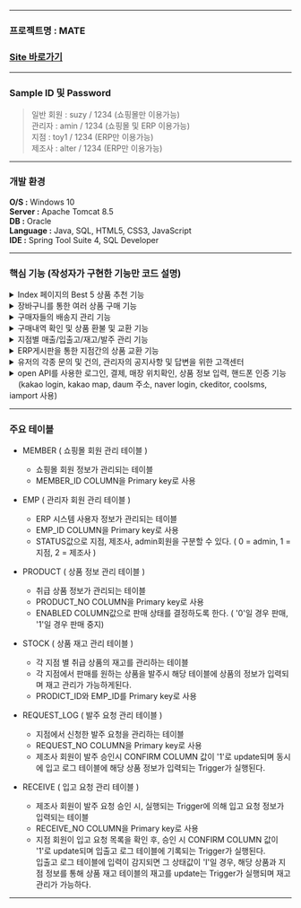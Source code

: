 ----------------------
### 프로젝트명 : MATE
### [Site 바로가기](park.jh92.kro.kr/mate)
----------------------

### Sample ID 및 Password
> 일반 회원 : suzy / 1234 (쇼핑몰만 이용가능) <br>
> 관리자 : amin / 1234 (쇼핑몰 및 ERP 이용가능) <br>
> 지점 : toy1 / 1234 (ERP만 이용가능) <br>
> 제조사 : alter / 1234 (ERP만 이용가능) <br>

--- 

### 개발 환경
**O/S :** Windows 10 <br>
**Server :** Apache Tomcat 8.5 <br>
**DB :** Oracle <br>
**Language :** Java, SQL, HTML5, CSS3, JavaScript <br>
**IDE :** Spring Tool Suite 4, SQL Developer <br>

---

### 핵심 기능 (작성자가 구현한 기능만 코드 설명)
<details><summary>Index 페이지의 Best 5 상품 추천 기능</summary><div markdown="1">
	
		```jsp

		<div class="content-div">
				<div class="blur-div first-div best-div"></div>
				<div class="main-div best-div"></div>
				<div class="blur-div second-div best-div"></div>
				<div class="blur-div third-div best-div"></div>
			</div>

			/* ajax를 통해 구매량이 가장 많은 상위 5개의 상품 이미지를 가져온다. */
			$(function(){
				$.ajax({
					url: "${pageContext.request.contextPath}/product/getBest.do",
					method: "get",
					dataType: "json",
					success:function(data){
						$(data).each(function(i, map){
							console.log(map);
							var html = "<div class='img-div img-none' id='bestImg-" + i + "'>";
							html += '<img class="bestImgs" data-id="'+map.productNo+'" src="${pageContext.request.contextPath}/resources/upload/mainimages/' + map.renamedFilename + '" alt="" />';
							html += "</div>";
							console.log(html);
							$(".content-div").after(html);
						});
						startPlayM(data.length);
						startPlay1(data.length);
						startPlay2(data.length);
						startPlay3(data.length);
					},
					error: function(xhr, status, err){
						console.log(xhr, status, err);
					}
				});
			});

			/* 각 div 마다 다른 상품을 보여주고, 5초마다 사진이 변경된다. */
			var startPlayM = function(i){
				var cnt = 1;
				$(".main-div").html($("#bestImg-"+ (cnt-1)).html());
				playM = setInterval(function() {
					$(".main-div").html($("#bestImg-"+cnt).html());
					if(cnt < i-1)cnt++;
					else cnt = 0;
				}, 5000);
			}
			var startPlay1 = function(i){
				var cnt = 0;
				$(".first-div").html($("#bestImg-"+ (i-1)).html());
				play1 = setInterval(function() {
					$(".first-div").html($("#bestImg-"+cnt).html());
					if(cnt < i-1)cnt++;
					else cnt = 0;
				}, 5000);
			}
			var startPlay2 = function(i){
				var cnt = 2;
				$(".second-div").html($("#bestImg-"+ (cnt-1)).html());
				play2 = setInterval(function() {
					$(".second-div").html($("#bestImg-"+cnt).html());
					if(cnt < i-1)cnt++;
					else cnt = 0;
				}, 5000);
			}
			var startPlay3 = function(i){
				var cnt = 3;
				$(".third-div").html($("#bestImg-"+ (cnt-1)).html());
				play3 = setInterval(function() {
					$(".third-div").html($("#bestImg-"+cnt).html());
					if(cnt < i-1)cnt++;
					else cnt = 0;
				}, 5000);
			}
			var stopPlay = function() {
				clearInterval(playM);
				clearInterval(play1);
				clearInterval(play2);
				clearInterval(play3);
			};

			/* div에 표시된 사진에 마우스를 hover시 사진이 변경이 멈추고, hover 종료시 다시 사진이 변경되게 된다. */
			$(function(){
				$(".best-div").hover(function(){
					console.log("stop");
					stopPlay();
				},function(){
					console.log("start");
					startPlayM(15);
					startPlay1(15);
					startPlay2(15);
					startPlay3(15);
				});

				$(".best-div").click(function(){
					var productNo = $(this).find("img").data("id");
					//console.log(productNo);
					location.href = '${pageContext.request.contextPath}/product/productDetail.do?productNo='+productNo;
				});
			});

		```

</div>
</details>

<details><summary>장바구니를 통한 여러 상품 구매 기능</summary><div markdown="1">
</div>
</details>

<details><summary>구매자들의 배송지 관리 기능</summary><div markdown="1">
</div>
</details>

<details><summary>구매내역 확인 및 상품 환불 및 교환 기능</summary><div markdown="1">
</div>
</details>

<details><summary>지점별 매출/입출고/재고/발주 관리 기능</summary><div markdown="1">
</div>
</details>

<details><summary>ERP게시판을 통한 지점간의 상품 교환 기능</summary><div markdown="1">
</div>
</details>

<details><summary>유저의 각종 문의 및 건의, 관리자의 공지사항 및 답변을 위한 고객센터</summary><div markdown="1">
</div>
</details>

<details><summary>open API를 사용한 로그인, 결제, 매장 위치확인, 상품 정보 입력, 핸드폰 인증 기능 <br>&nbsp;&nbsp;&nbsp;
  (kakao login, kakao map, daum 주소, naver login, ckeditor, coolsms, iamport 사용)</summary><div markdown="1">
</div>
</details>
  
---

### 주요 테이블  
  
+ MEMBER ( 쇼핑몰 회원 관리 테이블 )
  + 쇼핑몰 회원 정보가 관리되는 테이블
  + MEMBER_ID COLUMN을 Primary key로 사용
  
+ EMP ( 관리자 회원 관리 테이블 )
  + ERP 시스템 사용자 정보가 관리되는 테이블
  + EMP_ID COLUMN을 Primary key로 사용
  + STATUS값으로 지점, 제조사, admin회원을 구분할 수 있다. ( 0 = admin, 1 = 지점, 2 = 제조사 )
  
+ PRODUCT ( 상품 정보 관리 테이블 )
  + 취급 상품 정보가 관리되는 테이블
  + PRODUCT_NO COLUMN을 Primary key로 사용
  + ENABLED COLUMN값으로 판매 상태를 결정하도록 한다. ( '0'일 경우 판매, '1'일 경우 판매 중지)
  
+ STOCK ( 상품 재고 관리 테이블 )
  + 각 지점 별 취급 상품의 재고를 관리하는 테이블
  + 각 지점에서 판매를 원하는 상품을 발주시 해당 테이블에 상품의 정보가 입력되며 재고 관리가 가능하게된다.
  + PRODICT_ID와 EMP_ID를 Primary key로 사용
  
+ REQUEST_LOG ( 발주 요청 관리 테이블 )
  + 지점에서 신청한 발주 요청을 관리하는 테이블
  + REQUEST_NO COLUMN을 Primary key로 사용
  + 제조사 회원이 발주 승인시 CONFIRM COLUMN 값이 '1'로 update되며 동시에 입고 로그 테이블에 해당 상품 정보가 입력되는 Trigger가 실행된다.
 
+ RECEIVE ( 입고 요청 관리 테이블 )
  + 제조사 회원이 발주 요청 승인 시, 실행되는 Trigger에 의해 입고 요청 정보가 입력되는 테이블
  + RECEIVE_NO COLUMN을 Primary key로 사용
  + 지점 회원이 입고 요청 목록을 확인 후, 승인 시 CONFIRM COLUMN 값이 '1'로 update되며 입출고 로그 테이블에 기록되는 Trigger가 실행된다.   
   입출고 로그 테이블에 입력이 감지되면 그 상태값이 'I'일 경우, 해당 상품과 지점 정보를 통해 상품 재고 테이블의 재고를 update는 Trigger가 실행되며 재고 관리가 가능하다.
  
--- 

